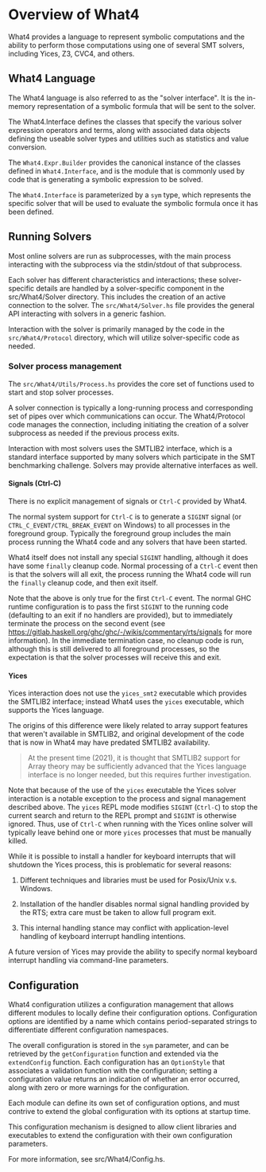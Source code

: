 # Overview of What4

What4 provides a language to represent symbolic computations and the
ability to perform those computations using one of several SMT
solvers, including Yices, Z3, CVC4, and others.

## What4 Language

The What4 language is also referred to as the "solver interface".  It
is the in-memory representation of a symbolic formula that will be
sent to the solver.

The What4.Interface defines the classes that specify the various
solver expression operators and terms, along with associated data
objects defining the useable solver types and utilities such as
statistics and value conversion.

The `What4.Expr.Builder` provides the canonical instance of the classes
defined in `What4.Interface`, and is the module that is commonly used by
code that is generating a symbolic expression to be solved.

The `What4.Interface` is parameterized by a `sym` type, which represents
the specific solver that will be used to evaluate the symbolic formula
once it has been defined.

## Running Solvers

Most online solvers are run as subprocesses, with the main process
interacting with the subprocess via the stdin/stdout of that
subprocess.

Each solver has different characteristics and interactions; these
solver-specific details are handled by a solver-specific component in
the src/What4/Solver directory.  This includes the creation of an
active connection to the solver.  The `src/What4/Solver.hs` file
provides the general API interacting with solvers in a generic
fashion.

Interaction with the solver is primarily managed by the code in the
`src/What4/Protocol` directory, which will utilize solver-specific
code as needed.

### Solver process management

The `src/What4/Utils/Process.hs` provides the core set of functions used
to start and stop solver processes.

A solver connection is typically a long-running process and
corresponding set of pipes over which communications can occur.  The
What4/Protocol code manages the connection, including initiating the
creation of a solver subprocess as needed if the previous process exits.

Interaction with most solvers uses the SMTLIB2 interface, which is a
standard interface supported by many solvers which participate in the
SMT benchmarking challenge.  Solvers may provide alternative
interfaces as well.


#### Signals (Ctrl-C)

There is no explicit management of signals or `Ctrl-C` provided by
What4.

The normal system support for `Ctrl-C` is to generate a `SIGINT` signal
(or `CTRL_C_EVENT/CTRL_BREAK_EVENT` on Windows) to all processes in
the foreground group.  Typically the foreground group includes the
main process running the What4 code and any solvers that have been
started.

What4 itself does not install any special `SIGINT` handling,
although it does have some `finally` cleanup code.  Normal processing
of a `Ctrl-C` event then is that the solvers will all exit, the
process running the What4 code will run the `finally` cleanup code,
and then exit itself.

Note that the above is only true for the first `Ctrl-C` event.  The
normal GHC runtime configuration is to pass the first `SIGINT` to the
running code (defaulting to an exit if no handlers are provided), but
to immediately terminate the process on the second event (see
https://gitlab.haskell.org/ghc/ghc/-/wikis/commentary/rts/signals for
more information).  In the immediate termination case, no cleanup
code is run, although this is still delivered to all foreground
processes, so the expectation is that the solver processes will
receive this and exit.

#### Yices

Yices interaction does not use the `yices_smt2` executable which
provides the SMTLIB2 interface; instead What4 uses the `yices`
executable, which supports the Yices language.

The origins of this difference were likely related to array support
features that weren't available in SMTLIB2, and original development
of the code that is now in What4 may have predated SMTLIB2
availability.

> At the present time (2021), it is thought that SMTLIB2 support for
> Array theory may be sufficiently advanced that the Yices language
> interface is no longer needed, but this requires further
> investigation.

Note that because of the use of the `yices` executable the Yices
solver interaction is a notable exception to the process and signal
management described above.  The `yices` REPL mode modifies `SIGINT`
(`Ctrl-C`) to stop the current search and return to the REPL prompt
and `SIGINT` is otherwise ignored. Thus, use of `Ctrl-C` when running
with the Yices online solver will typically leave behind one or more
`yices` processes that must be manually killed.

While it is possible to install a handler for keyboard interrupts that
will shutdown the Yices process, this is problematic for several
reasons:

1. Different techniques and libraries must be used for Posix/Unix
   v.s. Windows.

2. Installation of the handler disables normal signal handling
   provided by the RTS; extra care must be taken to allow full program
   exit.

3. This internal handling stance may conflict with application-level
   handling of keyboard interrupt handling intentions.

A future version of Yices may provide the ability to specify normal
keyboard interrupt handling via command-line parameters.

## Configuration

What4 configuration utilizes a configuration management that allows
different modules to locally define their configuration options.
Configuration options are identified by a name which contains
period-separated strings to differentiate different configuration
namespaces.

The overall configuration is stored in the `sym` parameter, and can be
retrieved by the `getConfiguration` function and extended via the
`extendConfig` function.  Each configuration has an `OptionStyle` that
associates a validation function with the configuration; setting a
configuration value returns an indication of whether an error
occurred, along with zero or more warnings for the configuration.

Each module can define its own set of configuration options, and must
contrive to extend the global configuration with its options at
startup time.

This configuration mechanism is designed to allow client libraries and
executables to extend the configuration with their own configuration
parameters.

For more information, see src/What4/Config.hs.
